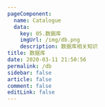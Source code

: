 ```yaml
---
pageComponent: 
  name: Catalogue
  data: 
    key: 05.数据库
    imgUrl: /img/db.png
    description: 数据库相关知识
title: 数据库
date: 2020-03-11 21:50:56
permalink: /db
sidebar: false
article: false
comment: false
editLink: false
---
```

